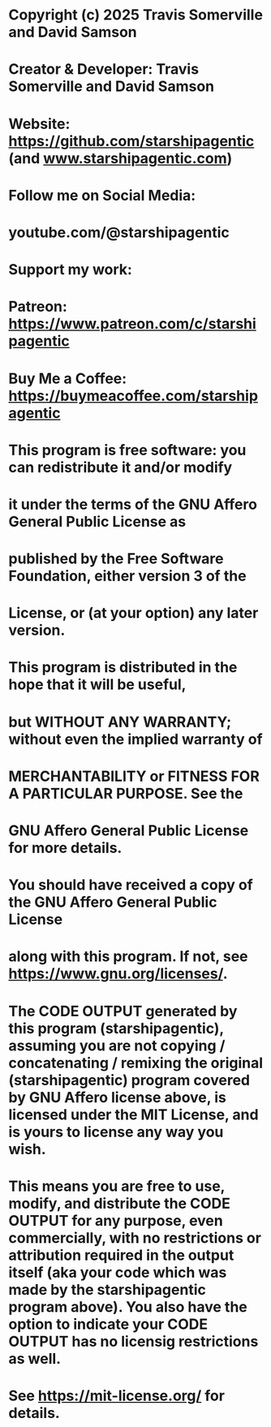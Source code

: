 # Copyright (c) 2025 Travis Somerville and David Samson
#
# Creator & Developer: Travis Somerville and David Samson
# Website: https://github.com/starshipagentic (and www.starshipagentic.com)
#
# Follow me on Social Media:
#   youtube.com/@starshipagentic
#
# Support my work:
#   Patreon: https://www.patreon.com/c/starshipagentic
#   Buy Me a Coffee: https://buymeacoffee.com/starshipagentic
#
#
# This program is free software: you can redistribute it and/or modify
# it under the terms of the GNU Affero General Public License as
# published by the Free Software Foundation, either version 3 of the
# License, or (at your option) any later version.
#
# This program is distributed in the hope that it will be useful,
# but WITHOUT ANY WARRANTY; without even the implied warranty of
# MERCHANTABILITY or FITNESS FOR A PARTICULAR PURPOSE.  See the
# GNU Affero General Public License for more details.
#
# You should have received a copy of the GNU Affero General Public License
# along with this program.  If not, see <https://www.gnu.org/licenses/>.
#
# The CODE OUTPUT generated by this program (starshipagentic), assuming you are not copying / concatenating / remixing the original (starshipagentic) program covered by GNU Affero license above, is licensed under the MIT License, and is yours to license any way you wish.
# This means you are free to use, modify, and distribute the CODE OUTPUT for any purpose, even commercially, with no restrictions or attribution required in the output itself (aka your code which was made by the starshipagentic program above).  You also have the option to indicate your CODE OUTPUT has no licensig restrictions as well.
# See https://mit-license.org/ for details.
